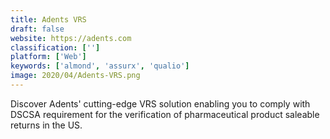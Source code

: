 ```yaml
---
title: Adents VRS
draft: false 
website: https://adents.com
classification: ['']
platform: ['Web']
keywords: ['almond', 'assurx', 'qualio']
image: 2020/04/Adents-VRS.png
---
```

Discover Adents' cutting-edge VRS solution enabling you to comply with DSCSA requirement for the verification of pharmaceutical product saleable returns in the US.